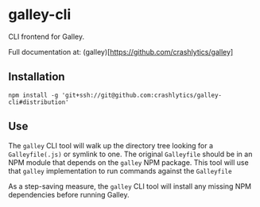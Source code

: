 # galley-cli

CLI frontend for Galley.

Full documentation at: (galley)[https://github.com/crashlytics/galley]

## Installation

`npm install -g 'git+ssh://git@github.com:crashlytics/galley-cli#distribution'`

## Use

The `galley` CLI tool will walk up the directory tree looking for a `Galleyfile(.js)` or
symlink to one. The original `Galleyfile` should be in an NPM module that depends on the
`galley` NPM package. This tool will use that `galley` implementation to run commands against
the `Galleyfile`

As a step-saving measure, the `galley` CLI tool will install any missing NPM dependencies before
running Galley.
